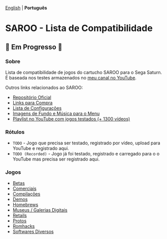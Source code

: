 [English](README.md) | **Português**

# SAROO - Lista de Compatibilidade

## :construction: Em Progresso :construction:

### Sobre

Lista de compatibilidade de jogos do cartucho SAROO para o Sega Saturn.
É baseada nos testes armazenados no [meu canal no YouTube](https://www.youtube.com/@chap3l).

Outros links relacionados ao SAROO:

- [Repositório Oficial](https://github.com/tpunix/SAROO)
- [Links para Compra](Info/Buy/pt-br.md)
- [Lista de Configurações](https://github.com/williamdsw/saroo-configuration-list)
- [Imagens de Fundo e Música para o Menu](https://github.com/williamdsw/saroo-backgrounds)
- [Playlist no YouTube com jogos testados (+ 1300 vídeos)](https://www.youtube.com/playlist?list=PLmsMlzwbRlgLngxWI9ZzPK44Gix1Ek-ZO)

### Rótulos

- `TODO` - Jogo que precisa ser testado, registrado por vídeo, upload para YouTube e registrado aqui.
- `TODO (Recorded)` - Jogo já foi testado, registrado e carregado para o o YouTube mas precisa ser registrado aqui.

### Jogos

- [Betas](Sections/Betas/pt-br.md)
- [Comerciais](Sections/Retails/pt-br/README.md)
- [Compilações](Sections/Compilations/pt-br.md)
- [Demos](Sections/Demos/pt-br/README.md)
- [Homebrews](Sections/Homebrews/pt-br.md)
- [Museus / Galerias Digitais](Sections/Digitals/pt-br.md)
- [Retails](Sections/Retails/pt-br/README.md)
- [Protos](Sections/Protos/pt-br.md)
- [Romhacks](Sections/Romhacks/pt-br.md)
- [Softwares Diversos](Sections/Softwares/pt-br.md)
